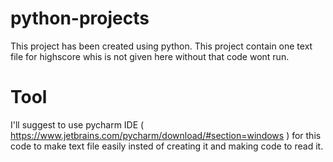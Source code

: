 # python-projects

This project has been created using python. This project contain one text file for highscore whis is not given here without that code wont run.

# Tool
I'll suggest to use pycharm IDE ( https://www.jetbrains.com/pycharm/download/#section=windows ) for this code to make text file easily insted of creating it and making code to read it.
